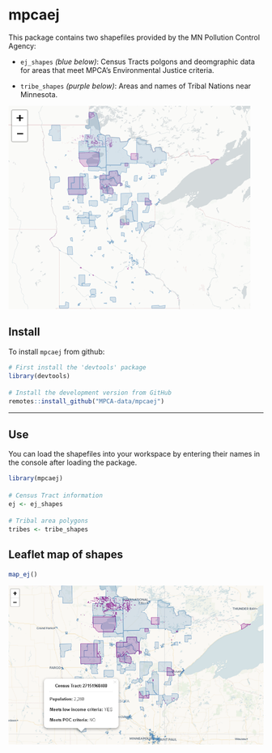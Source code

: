 
# mpcaej

This package contains two shapefiles provided by the MN Pollution
Control Agency:

  - `ej_shapes` *(blue below)*: Census Tracts polgons and deomgraphic
    data for areas that meet MPCA’s Environmental Justice criteria.

  - `tribe_shapes` *(purple below)*: Areas and names of Tribal Nations
    near Minnesota.

![](ej_map.png)

## Install

To install `mpcaej` from github:

``` r
# First install the 'devtools' package
library(devtools)

# Install the development version from GitHub
remotes::install_github("MPCA-data/mpcaej")
```

-----

## Use

You can load the shapefiles into your workspace by entering their names
in the console after loading the package.

``` r
library(mpcaej)

# Census Tract information
ej <- ej_shapes

# Tribal area polygons
tribes <- tribe_shapes
```

## Leaflet map of shapes

``` r
map_ej()
```

![](ej_map_pop.png)
